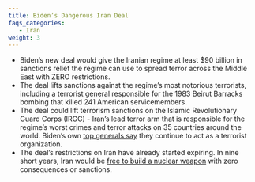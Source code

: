```yaml
---
title: Biden’s Dangerous Iran Deal
faqs_categories:
   - Iran
weight: 3
---
```


- Biden’s new deal would give the Iranian regime at least $90 billion in sanctions relief the regime can use to spread terror across the Middle East with ZERO restrictions. 
- The deal lifts sanctions against the regime’s most notorious terrorists, including a terrorist general responsible for the 1983 Beirut Barracks bombing that killed 241 American servicemembers.  
- The deal could lift terrorism sanctions on the Islamic Revolutionary Guard Corps (IRGC) - Iran’s lead terror arm that is responsible for the regime’s worst crimes and terror attacks on 35 countries around the world. Biden’s own [top generals say](https://twitter.com/SenKevinCramer/status/1504101569683505167) they continue to act as a terrorist organization. 
- The deal’s restrictions on Iran have already started expiring. In nine short years, Iran would be [free to build a nuclear weapon](https://www.fdd.org/analysis/2021/02/19/key-sunsets-under-the-jcpoa-and-unsc-resolution-2231/) with zero consequences or sanctions. 